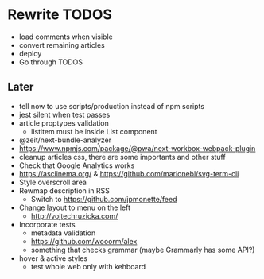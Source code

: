 # Rewrite TODOS

* load comments when visible
* convert remaining articles
* deploy
* Go through TODOS

## Later

* tell now to use scripts/production instead of npm scripts
* jest silent when test passes
* article proptypes validation
  * listitem must be inside List component
* @zeit/next-bundle-analyzer
* https://www.npmjs.com/package/@pwa/next-workbox-webpack-plugin
* cleanup articles css, there are some importants and other stuff
* Check that Google Analytics works
* https://asciinema.org/ & https://github.com/marionebl/svg-term-cli
* Style overscroll area
* Rewmap description in RSS
  * Switch to https://github.com/jpmonette/feed
* Change layout to menu on the left
  * http://vojtechruzicka.com/
* Incorporate tests
  * metadata validation
  * https://github.com/wooorm/alex
  * something that checks grammar (maybe Grammarly has some API?)
* hover & active styles
  * test whole web only with kehboard
